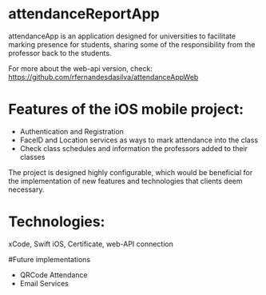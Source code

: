 # attendanceReportApp
attendanceApp is an application designed for universities to facilitate marking presence for students, sharing some of the responsibility from the professor back to the students.

For more about the web-api version, check: https://github.com/rfernandesdasilva/attendanceAppWeb

# Features of the iOS mobile project:
- Authentication and Registration
- FaceID and Location services as ways to mark attendance into the class
- Check class schedules and information the professors added to their classes


The project is designed highly configurable, which would be beneficial for the implementation of new features and technologies that clients deem necessary.

# Technologies:
xCode, Swift iOS, Certificate, web-API connection

#Future implementations
- QRCode Attendance
- Email Services
